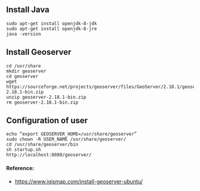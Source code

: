 ## Install Java

```
sudo apt-get install openjdk-8-jdk
sudo apt-get install openjdk-8-jre
java -version
```

## Install Geoserver 
```
cd /usr/share
mkdir geoserver
cd geoserver
wget https://sourceforge.net/projects/geoserver/files/GeoServer/2.18.1/geoserver-2.18.1-bin.zip
unzip geoserver-2.18.1-bin.zip
rm geoserver-2.18.1-bin.zip
```
## Configuration of user 

```
echo “export GEOSERVER_HOME=/usr/share/geoserver”
sudo chown -R USER_NAME /usr/share/geoserver/
cd /usr/share/geoserver/bin
sh startup.sh
http://localhost:8080/geoserver/
```
#### Reference:
* https://www.igismap.com/install-geoserver-ubuntu/
